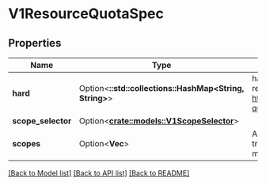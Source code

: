 # V1ResourceQuotaSpec

## Properties

Name | Type | Description | Notes
------------ | ------------- | ------------- | -------------
**hard** | Option<**::std::collections::HashMap<String, String>**> | hard is the set of desired hard limits for each named resource. More info: https://kubernetes.io/docs/concepts/policy/resource-quotas/ | [optional]
**scope_selector** | Option<[**crate::models::V1ScopeSelector**](v1.ScopeSelector.md)> |  | [optional]
**scopes** | Option<**Vec<String>**> | A collection of filters that must match each object tracked by a quota. If not specified, the quota matches all objects. | [optional]

[[Back to Model list]](../README.md#documentation-for-models) [[Back to API list]](../README.md#documentation-for-api-endpoints) [[Back to README]](../README.md)


